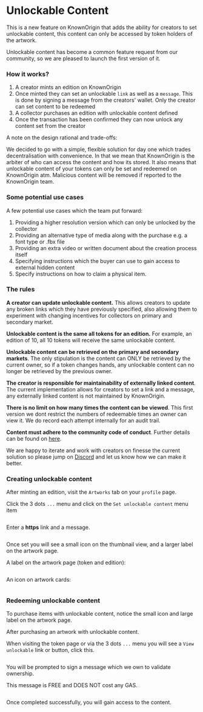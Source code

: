 # Unlockable Content

This is a new feature on KnownOrigin that adds the ability for creators to set unlockable content, this content can only be 
accessed by token holders of the artwork.

Unlockable content has become a common feature request from our community, so we are pleased to launch the first version of it.

### How it works?

1. A creator mints an edition on KnownOrigin
2. Once minted they can set an unlockable `link` as well as a `message`. This is done by signing a message from the
   creators' wallet. Only the creator can set content to be redeemed
3. A collector purchases an edition with unlockable content defined
4. Once the transaction has been confirmed they can now unlock any content set from the creator

A note on the design rational and trade-offs: 

We decided to go with a simple, flexible solution for day one which trades decentralisation with convenience. 
In that we mean that KnownOrigin is the arbiter of who can access the content and how its stored. It also means that 
unlockable content of your tokens can only be set and redeemed on KnownOrigin atm. Malicious content will be removed 
if reported to the KnownOrigin team.

### Some potential use cases

A few potential use cases which the team put forward:

1. Providing a higher resolution version which can only be unlocked by the collector
2. Providing an alternative type of media along with the purchase e.g. a font type or .fbx file
3. Providing an extra video or written document about the creation process itself
4. Specifying instructions which the buyer can use to gain access to external hidden content
5. Specify instructions on how to claim a physical item.

### The rules

**A creator can update unlockable content.** This allows creators to update any broken links which they have previously
specified, also allowing them to experiment with changing incentives for collectors on primary and secondary market.

**Unlockable content is the same all tokens for an edition.** For example, an edition of 10, all 10 tokens will receive
the same unlockable content.

**Unlockable content can be retrieved on the primary and secondary markets**. The only stipulation is the content can
ONLY be retrieved by the current owner, so if a token changes hands, any unlockable content can no longer be retrieved
by the previous owner.

**The creator is responsible for maintainability of externally linked content**. The current implementation allows for
creators to set a link and a message, any externally linked content is not maintained by KnownOrigin.

**There is no limit on how many times the content can be viewed**. This first version we dont restrict the numbers of redeemable
times an owner can view it. We do record each attempt internally for an audit trail. 

**Content must adhere to the community code of conduct**. Further details can be found on [here](/guide/code-of-conduct/). 

We are happy to iterate and work with creators on finesse the current solution so please jump on [Discord](https://discord.gg/2whPWbq)
and let us know how we can make it better. 

### Creating unlockable content

After minting an edition, visit the `Artworks` tab on your `profile` page.

Click the 3 dots `...` menu and click on the `Set unlockable content` menu item

<img :src="$withBase('/unlockable-content/set-unlockable-content-menu-item.png')">

Enter a **https** link and a message.

<img :src="$withBase('/unlockable-content/create-unlockable-content.png')">

Once set you will see a small icon on the thumbnail view, and a larger label on the artwork page.

A label on the artwork page (token and edition):

<img :src="$withBase('/unlockable-content/unlockable-label.png')">

An icon on artwork cards:

<img :src="$withBase('/unlockable-content/unlockable-icon.png')">

### Redeeming unlockable content

To purchase items with unlockable content, notice the small icon and large label on the artwork page.

After purchasing an artwork with unlockable content.

When visiting the token page or via the 3 dots `...` menu you will see a `View unlockable` link or button, click this.

<img :src="$withBase('/unlockable-content/view-unlockable-content-menu-item.png')">

You will be prompted to sign a message which we own to validate ownership.

This message is FREE and DOES NOT cost any GAS.

<img :src="$withBase('/unlockable-content/view-unlockable-sign-message.png')">

Once completed successfully, you will gain access to the content.

<img :src="$withBase('/unlockable-content/unlocked-content-modal.png')">
